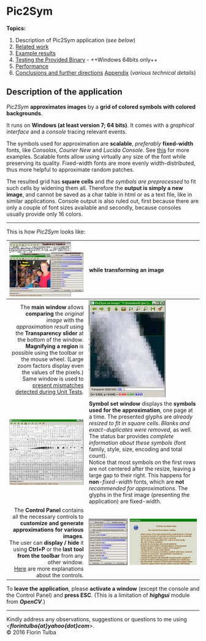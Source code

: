 # Pic2Sym #

**Topics:**

1. Description of Pic2Sym application \(*see below*\)
2. [Related work](doc/relatedWork.md)
3. [Example results](doc/results.md)
4. [Testing the Provided Binary](doc/testBinary.md) \- ++Windows 64bits only++
5. [Performance](doc/performance.md)
6. [Conclusions and further directions](doc/conclusions.md)
	[Appendix](doc/appendix.md) \(*various technical details*\)

## Description of the application ##

*Pic2Sym* **approximates images** by a **grid of colored symbols with colored backgrounds**.

It runs on **Windows \(at least version 7; 64 bits\)**. It comes with a *graphical interface* and a *console* tracing relevant events.

The symbols used for approximation are **scalable**, *preferably* **fixed\-width** fonts, like *Consolas*, *Courier New* and *Lucida Console*. See [this](https://en.wikipedia.org/wiki/Samples_of_monospaced_typefaces) for more examples. Scalable fonts allow using virtually any size of the font while preserving its quality. Fixed\-width fonts are more evenly width\-distributed, thus more helpful to approximate random patches.

The resulted grid has **square cells** and *the symbols are preprocessed* to fit such cells by widening them all. Therefore the **output is simply a new image**, and cannot be saved as a char table in html or as a text file, like in similar applications.
Console output is also ruled out, first because there are only a couple of font sizes available and secondly, because consoles usually provide only 16 colors.

- - -

This is how *Pic2Sym* looks like:

| ![](doc/EndOfTransformation.jpg) | while transforming an image |
| -: | :- |
| The **main window** allows **comparing** the *original image* with the *approximation result* using the **Transparency slider** at the bottom of the window.<br>**Magnifying a region** is possible using the toolbar or the mouse wheel. \(Large zoom factors display even the values of the pixels.\)<br>Same window is used to [present mismatches detected during Unit Tests](doc/UnitTesting.md). | ![](doc/MainAfterTransform.jpg) |
| ![](doc/CmapViewer.jpg) | **Symbol set window** displays the **symbols used for the approximation**, one page at a time. The presented glyphs are *already resized to fit in square cells*. *Blanks and exact\-duplicates were removed*, as well.<br>The status bar provides *complete information about these symbols* \(font family, style, size, encoding and total count\).<br>Notice that most symbols on the first rows are not centered after the resize, leaving a large gap to their right. This happens for **non**\-*fixed\-width* fonts, which are **not** *recommended for approximations*. The glyphs in the first image \(presenting the application\) are fixed\-width. |
| The **Control Panel** contains all the necessary controls to **customize and generate approximations for various images**.<br>The user can **display / hide** it using **Ctrl\+P** or the **last tool from the toolbar** from any other window.<br>[Here](doc/CtrlPanel.md) are more explanations about the controls. | ![](doc/CtrlPanelAndInstructions.jpg) |

To **leave the application**, please **activate a window** (except the console and the Control Panel) and **press ESC**. \(This is a limitation of ***highgui*** module from ***OpenCV***.\)

----------

Kindly address any observations, suggestions or questions to me using <***florintulba{at}yahoo{dot}com***>.<br>&copy; 2016 Florin Tulba
